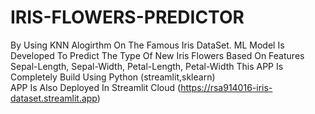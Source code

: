 # IRIS-FLOWERS-PREDICTOR
By Using KNN Alogirthm On The Famous Iris DataSet. ML Model Is Developed To Predict
The Type Of New Iris Flowers Based On Features Sepal-Length, Sepal-Width, Petal-Length, Petal-Width
This APP Is Completely Build Using Python (streamlit,sklearn)
<br>
APP Is Also Deployed In Streamlit Cloud (https://rsa914016-iris-dataset.streamlit.app)
